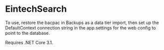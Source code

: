 # EintechSearch

To use, restore the bacpac in Backups as a data tier import, then set up the DefaultContext connection string in
the app.settings for the web config to point to the database.

Requires .NET Core 3.1.